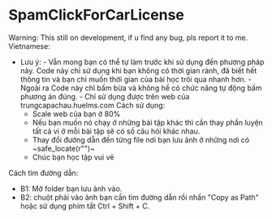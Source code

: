 # SpamClickForCarLicense
Warning: This still on development, if u find any bug, pls report it to me.
Vietnamese:
* Lưu ý: - Vẫn mong bạn có thể tự làm trước khi sử dụng đến phương pháp này. Code này chỉ sử dụng khi bạn không có thời gian rảnh, đã biết hết thông tin và bạn chỉ muốn thời gian của bài học trôi qua nhanh hơn.
         - Ngoài ra Code này chỉ bấm bừa và không hề có chức năng tự động bấm phương án đúng.
         - Chỉ sử dụng được trên web của trungcapachau.huelms.com
  Cách sử dụng:
   - Scale web của bạn ở 80%
   - Nếu bạn muốn nó chạy ở những bài tập khác thì cần thay phần luyện tất cả vì ở mỗi bài tập sẽ có số câu hỏi khác nhau.
   - Thay đổi đường dẫn đến từng file nơi bạn lưu ảnh ở những nơi có ~safe_locate(r"")~
   - Chúc bạn học tập vui vẻ

Cách tìm đường dẫn:
 - B1: Mở folder bạn lưu ảnh vào.
 - B2: chuột phải vào ảnh bạn cần tìm đường dẫn rồi nhấn "Copy as Path" hoặc sử dụng phím tắt Ctrl + Shift + C.
